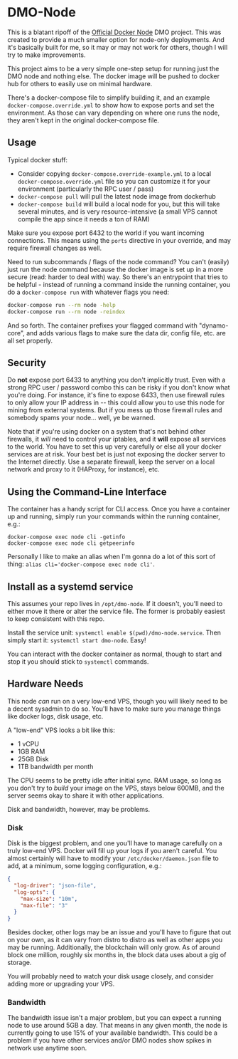 # DMO-Node

This is a blatant ripoff of the
[Official Docker Node](https://github.com/dynamofoundation/docker-node) DMO
project. This was created to provide a much smaller option for node-only
deployments. And it's basically built for me, so it may or may not work for
others, though I will try to make improvements.

This project aims to be a very simple one-step setup for running just the DMO
node and nothing else. The docker image will be pushed to docker hub for others
to easily use on minimal hardware.

There's a docker-compose file to simplify building it, and an example
`docker-compose.override.yml` to show how to expose ports and set the
environment. As those can vary depending on where one runs the node, they
aren't kept in the original docker-compose file.

## Usage

Typical docker stuff:

- Consider copying `docker-compose.override-example.yml` to a local
  `docker-compose.override.yml` file so you can customize it for your
  environment (particularly the RPC user / pass)
- `docker-compose pull` will pull the latest node image from dockerhub
- `docker-compose build` will build a local node for you, but this will take
  several minutes, and is very resource-intensive (a small VPS cannot compile
  the app since it needs a ton of RAM)

Make sure you expose port 6432 to the world if you want incoming connections.
This means using the `ports` directive in your override, and may require
firewall changes as well.

Need to run subcommands / flags of the node command? You can't (easily) just
run the node command because the docker image is set up in a more secure (read:
harder to deal with) way. So there's an entrypoint that tries to be helpful -
instead of running a command inside the running container, you do a
`docker-compose run` with whatever flags you need:

```bash
docker-compose run --rm node -help
docker-compose run --rm node -reindex
```

And so forth. The container prefixes your flagged command with "dynamo-core",
and adds various flags to make sure the data dir, config file, etc. are all set
properly.

## Security

Do **not** expose port 6433 to anything you don't implicitly trust. Even with a
strong RPC user / password combo this can be risky if you don't know what
you're doing. For instance, it's fine to expose 6433, then use firewall rules
to only allow your IP address in -- this could allow you to use this node for
mining from external systems. But if you mess up those firewall rules and
somebody spams your node... well, ye be warned.

Note that if you're using docker on a system that's not behind other firewalls,
it *will* need to control your iptables, and it **will** expose all services to
the world. You have to set this up very carefully or else all your docker
services are at risk. Your best bet is just not exposing the docker server to
the Internet directly. Use a separate firewall, keep the server on a local
network and proxy to it (HAProxy, for instance), etc.

## Using the Command-Line Interface

The container has a handy script for CLI access. Once you have a container up
and running, simply run your commands within the running container, e.g.:

```
docker-compose exec node cli -getinfo
docker-compose exec node cli getpeerinfo
```

Personally I like to make an alias when I'm gonna do a lot of this sort of
thing: `alias cli='docker-compose exec node cli'`.

## Install as a systemd service

This assumes your repo lives in `/opt/dmo-node`. If it doesn't, you'll need to
either move it there or alter the service file. The former is probably easiest
to keep consistent with this repo.

Install the service unit: `systemctl enable $(pwd)/dmo-node.service`. Then
simply start it: `systemctl start dmo-node`. Easy!

You can interact with the docker container as normal, though to start and stop
it you should stick to `systemctl` commands.

## Hardware Needs

This node *can* run on a very low-end VPS, though you will likely need to be a
decent sysadmin to do so. You'll have to make sure you manage things like
docker logs, disk usage, etc.

A "low-end" VPS looks a bit like this:

- 1 vCPU
- 1GB RAM
- 25GB Disk
- 1TB bandwidth per month

The CPU seems to be pretty idle after initial sync. RAM usage, so long as you
don't try to *build* your image on the VPS, stays below 600MB, and the server
seems okay to share it with other applications.

Disk and bandwidth, however, may be problems.

### Disk

Disk is the biggest problem, and one you'll have to manage carefully on a truly
low-end VPS. Docker will fill up your logs if you aren't careful. You almost
certainly will have to modify your `/etc/docker/daemon.json` file to add, at a
minimum, some logging configuration, e.g.:

```json
{
  "log-driver": "json-file",
  "log-opts": {
    "max-size": "10m",
    "max-file": "3"
  }
}
```

Besides docker, other logs may be an issue and you'll have to figure that out
on your own, as it can vary from distro to distro as well as other apps you may
be running. Additionally, the blockchain will only grow. As of around block one
million, roughly six months in, the block data uses about a gig of storage.

You will probably need to watch your disk usage closely, and consider adding
more or upgrading your VPS.

### Bandwidth

The bandwidth issue isn't a major problem, but you can expect a running node to
use around 5GB a day. That means in any given month, the node is currently
going to use 15% of your available bandwidth. This could be a problem if you
have other services and/or DMO nodes show spikes in network use anytime soon.
